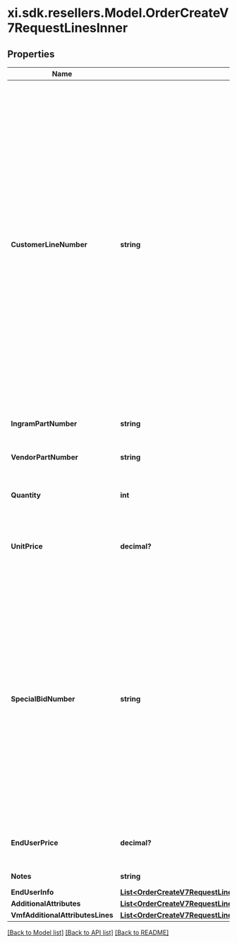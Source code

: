 # xi.sdk.resellers.Model.OrderCreateV7RequestLinesInner

## Properties

Name | Type | Description | Notes
------------ | ------------- | ------------- | -------------
**CustomerLineNumber** | **string** | The reseller&#39;s line item number for reference in their system. The customer line number needs to be a unique numeric value between 1 and 884. In the event we receive duplicate values or alphanumeric values in the customer line number, we will re-sequence the customer line number. To prevent re-sequencing, please use a unique numeric value between 1 and 884 in the customer line number. | [optional] 
**IngramPartNumber** | **string** | The unique IngramMicro part number. | [optional] 
**VendorPartNumber** | **string** | The vendor&#39;s part number for the line item. | [optional] 
**Quantity** | **int** | The requested quantity of the line item. | [optional] 
**UnitPrice** | **decimal?** | The reseller-requested unit price for the line item. The unit price is not guaranteed. | [optional] 
**SpecialBidNumber** | **string** | The line-level bid number provided to the reseller by the vendor for special pricing and discounts. Used to track the bid number in the case of split orders or where different line items have different bid numbers. Line-level bid number take precedence over header-level bid numbers. | [optional] 
**EndUserPrice** | **decimal?** | The end-user price. Required for Export Orders. | [optional] 
**Notes** | **string** | The attribute field data. | [optional] 
**EndUserInfo** | [**List&lt;OrderCreateV7RequestLinesInnerEndUserInfoInner&gt;**](OrderCreateV7RequestLinesInnerEndUserInfoInner.md) |  | [optional] 
**AdditionalAttributes** | [**List&lt;OrderCreateV7RequestLinesInnerAdditionalAttributesInner&gt;**](OrderCreateV7RequestLinesInnerAdditionalAttributesInner.md) |  | [optional] 
**VmfAdditionalAttributesLines** | [**List&lt;OrderCreateV7RequestLinesInnerVmfAdditionalAttributesLinesInner&gt;**](OrderCreateV7RequestLinesInnerVmfAdditionalAttributesLinesInner.md) |  | [optional] 

[[Back to Model list]](../README.md#documentation-for-models) [[Back to API list]](../README.md#documentation-for-api-endpoints) [[Back to README]](../README.md)

